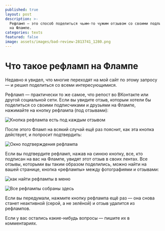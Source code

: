 ```yaml
---
published: true
layout: post
description: >-
  Рефламп — это способ поделиться чьим-то чужим отзывом со своими подписчиками
  на Флампе.
categories: texts
featured: false
image: assets/images/bad-review-2813741_1280.png
---
```

# Что такое рефламп на Флампе

Недавно я увидел, что многие переходят на мой сайт по этому запросу — и решил поделиться со всеми интересующимися.

Рефламп — практически то же самое, что репост во ВКонтакте или другой социальной сети. Если вы увидите отзыв, которым хотели бы поделиться со своими подписчиками и друзьями на Флампе, нажимайте на кнопку рефлампа (под отзывами):

![Кнопка рефлампа есть под каждым отзывом]({{site.baseurl}}/assets/images/reflamp-button.png)

После этого Фламп на всякий случай ещё раз пояснит, как эта кнопка действует, и попросит подтвердить:

![Окно подтверждения рефлампа]({{site.baseurl}}/assets/images/reflamp-okno.png)

Если вы подтвердите рефламп, нажав на синюю кнопку, все, кто подписан на вас на Флампе, увидят этот отзыв в своих лентах. Все отзывы, которыми вы таким образом поделились, можно найти на вашей странице, кнопка «рефлампы» между фотографиями и отзывами:

![как найти рефлампы в меню]({{site.baseurl}}/assets/images/reflamp-menu.png)

![Все рефлампы собраны здесь]({{site.baseurl}}/assets/images/reflamp-itog.png)

Если вы передумали, нажмите кнопку рефлампа ещё раз — она снова станет неактивной (серой, а не зелёной) и отзыв удалится из рефлампов.

Если у вас остались какие-нибудь вопросы — пишите их в комментариях.
